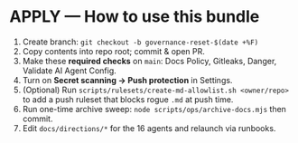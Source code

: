 # APPLY — How to use this bundle

1. Create branch: `git checkout -b governance-reset-$(date +%F)`
2. Copy contents into repo root; commit & open PR.
3. Make these **required checks** on `main`: Docs Policy, Gitleaks, Danger, Validate AI Agent Config.
4. Turn on **Secret scanning → Push protection** in Settings.
5. (Optional) Run `scripts/rulesets/create-md-allowlist.sh <owner/repo>` to add a push ruleset that blocks rogue `.md` at push time.
6. Run one-time archive sweep: `node scripts/ops/archive-docs.mjs` then commit.
7. Edit `docs/directions/*` for the 16 agents and relaunch via runbooks.
